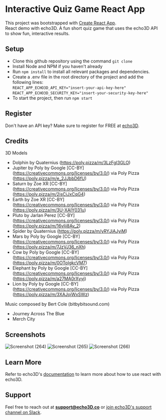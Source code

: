 # Interactive Quiz Game React App

This project was bootstrapped with [Create React App](https://github.com/facebook/create-react-app). <br>
React demo with echo3D. A fun short quiz game that uses the echo3D API to show fun, interactive results.

## Setup
- Clone this github repository using the command ```git clone```
- Install Node and NPM if you haven't already
- Run ```npm install``` to install all relevant packages and dependencies.
- Create a .env file in the root directory of the project and add the following lines: <br>
  ```REACT_APP_ECHO3D_API_KEY="insert-your-api-key-here"```<br>
  ```REACT_APP_ECHO3D_SECURITY_KEY="insert-your-security-key-here"``` 
- To start the project, then run ```npm start```

## Register
Don't have an API key? Make sure to register for FREE at [echo3D](https://www.echo3d.com/).

## Credits

3D Models
- Dolphin by Quaternius (https://poly.pizza/m/3LzFgI3GLO)
- Jupiter by Poly by Google [CC-BY] (https://creativecommons.org/licenses/by/3.0/) via Poly Pizza (https://poly.pizza/m/e_2JJbbD6fU)
- Saturn by Zoe XR [CC-BY] (https://creativecommons.org/licenses/by/3.0/) via Poly Pizza (https://poly.pizza/m/2isCiJxCqG4)
- Earth by Zoe XR [CC-BY] (https://creativecommons.org/licenses/by/3.0/) via Poly Pizza (https://poly.pizza/m/3U-XAIY031u)
- Pluto by Jarlan Perez [CC-BY] (https://creativecommons.org/licenses/by/3.0/) via Poly Pizza (https://poly.pizza/m/16vlji8Av_2)
- Spider by Quaternius (https://poly.pizza/m/yRYJiAJyiM)
- Mars by Poly by Google [CC-BY] (https://creativecommons.org/licenses/by/3.0/) via Poly Pizza (https://poly.pizza/m/7JzVJ36_nXh)
- Cow by Poly by Google [CC-BY] (https://creativecommons.org/licenses/by/3.0/) via Poly Pizza (https://poly.pizza/m/0OToIgkcVM7)
- Elephant by Poly by Google [CC-BY] (https://creativecommons.org/licenses/by/3.0/) via Poly Pizza (https://poly.pizza/m/a27MA0rXyyj)
- Lion by Poly by Google [CC-BY] (https://creativecommons.org/licenses/by/3.0/) via Poly Pizza (https://poly.pizza/m/3XAJojWxSWz)

Music composed by Bert Cole (bitbybitsound.com)
- Journey Across The Blue
- Merch City

## Screenshots

![Screenshot (264)](https://github.com/david44868/echo3D-Demo/assets/101820668/4e26cf2c-6380-4a87-81b9-2f2d64252bcb)
![Screenshot (265)](https://github.com/david44868/echo3D-Demo/assets/101820668/07e45523-b5ad-4824-8f51-de0bb9bfb0d8)
![Screenshot (266)](https://github.com/david44868/echo3D-Demo/assets/101820668/6f757f29-8896-4b7b-b736-5131ebfffcd1)

## Learn More
Refer to echo3D's [documentation](https://docs.echo3d.com/web/installation) to learn more about how to use react with echo3D.

## Support
Feel free to reach out at **support@echo3D.co** or [join echo3D's support channel on Slack](https://go.echo3d.co/join).

